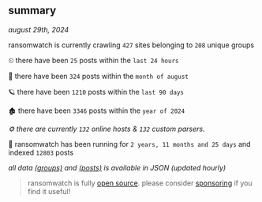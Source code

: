 
## summary
_august 29th, 2024_

ransomwatch is currently crawling `427` sites belonging to `208` unique groups

⏲ there have been `25` posts within the `last 24 hours`

🦈 there have been `324` posts within the `month of august`

🪐 there have been `1210` posts within the `last 90 days`

🏚 there have been `3346` posts within the `year of 2024`

_⚙️ there are currently `132` online hosts & `132` custom parsers._

🦕 ransomwatch has been running for `2 years, 11 months and 25 days` and indexed `12803` posts

_all data  [(groups)](http://ransomwhat.telemetry.ltd/groups) and [(posts)](http://ransomwhat.telemetry.ltd/posts) is available in JSON (updated hourly)_

> ransomwatch is fully [open source](https://github.com/joshhighet/ransomwatch#ransomwatch--). please consider [sponsoring](https://github.com/sponsors/joshhighet) if you find it useful!
